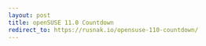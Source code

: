 ```yaml
---
layout: post
title: openSUSE 11.0 Countdown
redirect_to: https://rusnak.io/opensuse-110-countdown/
---
```

